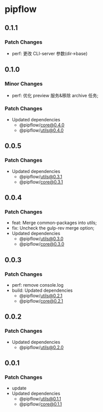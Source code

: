 # pipflow

## 0.1.1

### Patch Changes

- perf: 更改 CLI-server 参数(dir->base)

## 0.1.0

### Minor Changes

- perf: 优化 preview 服务&移除 archive 任务;

### Patch Changes

- Updated dependencies
  - @pipflow/core@0.4.0
  - @pipflow/utils@0.4.0

## 0.0.5

### Patch Changes

- Updated dependencies
  - @pipflow/utils@0.3.1
  - @pipflow/core@0.3.1

## 0.0.4

### Patch Changes

- feat: Merge common-packages into utils;
- fix: Uncheck the gulp-rev merge option;
- Updated dependencies
  - @pipflow/utils@0.3.0
  - @pipflow/core@0.3.0

## 0.0.3

### Patch Changes

- perf: remove console.log
- build: Updated dependencies
  - @pipflow/utils@0.2.1
  - @pipflow/core@0.2.1

## 0.0.2

### Patch Changes

- Updated dependencies
  - @pipflow/utils@0.2.0

## 0.0.1

### Patch Changes

- update
- Updated dependencies
  - @pipflow/utils@0.1.1
  - @pipflow/core@0.1.1
